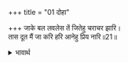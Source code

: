 +++
title = "01 दोहा"

+++
जाके बल लवलेस तें जितेहु चराचर झारि।  
तास दूत मैं जा करि हरि आनेहु प्रिय नारि॥21॥  

<details><summary>भावार्थ</summary>

जिनके लेशमात्र बल से तुमने समस्त चराचर जगत्‌ को जीत लिया और जिनकी प्रिय पत्नी को तुम (चोरी से) हर लाए हो, मैं उन्हीं का दूत हूँ॥21॥  
</details>




